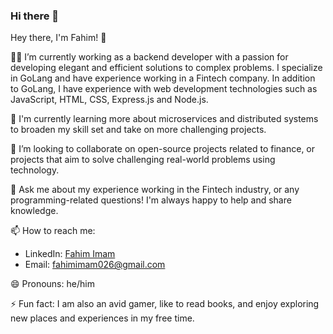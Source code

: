 ### Hi there 👋

<!--
**fahimimam/fahimimam** is a ✨ _special_ ✨ repository because its `README.md` (this file) appears on your GitHub profile.

Here are some ideas to get you started:

- 🔭 I’m currently working on ...
- 🌱 I’m currently learning ...
- 👯 I’m looking to collaborate on ...
- 🤔 I’m looking for help with ...
- 💬 Ask me about ...
- 📫 How to reach me: ...
- 😄 Pronouns: ...
- ⚡ Fun fact: ...
-->
Hey there, I'm Fahim! 👋

👨‍💻 I’m currently working as a backend developer with a passion for developing elegant and efficient solutions to complex problems. I specialize in GoLang and have experience working in a Fintech company. In addition to GoLang, I have experience with web development technologies such as JavaScript, HTML, CSS, Express.js and Node.js.

🌱 I'm currently learning more about microservices and distributed systems to broaden my skill set and take on more challenging projects.

👯 I’m looking to collaborate on open-source projects related to finance, or projects that aim to solve challenging real-world problems using technology.

💬 Ask me about my experience working in the Fintech industry, or any programming-related questions! I'm always happy to help and share knowledge.

📫 How to reach me:
- LinkedIn: [Fahim Imam](https://www.linkedin.com/in/kazi-fahim-imam-0027081a1/)
- Email: [fahimimam026@gmail.com](mailto:fahimimam026@gmail.com)

😄 Pronouns: he/him

⚡ Fun fact: I am also an avid gamer, like to read books, and enjoy exploring new places and experiences in my free time.

